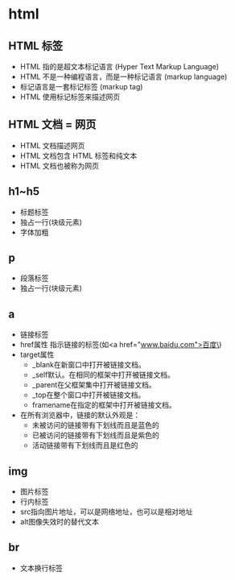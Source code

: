 # html

## HTML 标签

- HTML 指的是超文本标记语言 (Hyper Text Markup Language)
- HTML 不是一种编程语言，而是一种标记语言 (markup language)
- 标记语言是一套标记标签 (markup tag)
- HTML 使用标记标签来描述网页

## HTML 文档 = 网页

- HTML 文档描述网页
- HTML 文档包含 HTML 标签和纯文本
- HTML 文档也被称为网页

## h1~h5

- 标题标签
- 独占一行(块级元素)
- 字体加粗

## p

- 段落标签
- 独占一行(块级元素)

## a

- 链接标签
- href属性 指示链接的标签(如\<a href="www.baidu.com">百度\</a>)
- target属性
  - _blank在新窗口中打开被链接文档。
  - _self默认。在相同的框架中打开被链接文档。
  - _parent在父框架集中打开被链接文档。
  - _top在整个窗口中打开被链接文档。
  - framename在指定的框架中打开被链接文档。
- 在所有浏览器中，链接的默认外观是：
  - 未被访问的链接带有下划线而且是蓝色的
  - 已被访问的链接带有下划线而且是紫色的
  - 活动链接带有下划线而且是红色的

## img

- 图片标签
- 行内标签
- src指向图片地址，可以是网络地址，也可以是相对地址
- alt图像失效时的替代文本

## br

- 文本换行标签